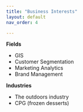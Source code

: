 ```yaml
---
title: "Business Interests"
layout: default
nav_order: 4

---
```


**Fields**
- GIS
- Customer Segmentation
- Marketing Analytics
- Brand Management

**Industries**
- The outdoors industry
- CPG (frozen desserts)
